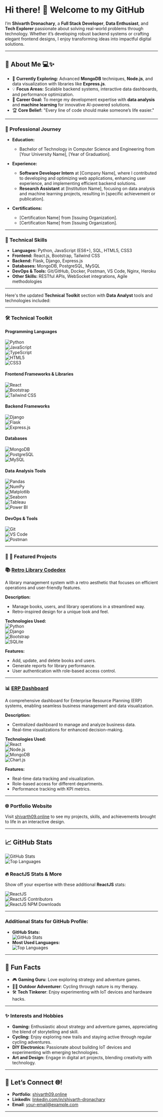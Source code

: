 # Hi there! 👋 Welcome to my GitHub  

I’m **Shivarth Dronachary**, a **Full Stack Developer**, **Data Enthusiast**, and **Tech Explorer** passionate about solving real-world problems through technology. Whether it’s developing robust backend systems or crafting elegant frontend designs, I enjoy transforming ideas into impactful digital solutions.

---

## 🚀 About Me 💻✨

- 🌱 **Currently Exploring:** Advanced **MongoDB** techniques, **Node.js**, and data visualization with libraries like **Express.js**.  
- 💡 **Focus Areas:** Scalable backend systems, interactive data dashboards, and performance optimization.  
- 🎯 **Career Goal:** To merge my development expertise with **data analysis** and **machine learning** for innovative AI-powered solutions.  
- 🏆 **Core Belief:** "Every line of code should make someone’s life easier."  

---

### 🚀 **Professional Journey**

- **Education:**  
  - Bachelor of Technology in Computer Science and Engineering from [Your University Name], [Year of Graduation].

- **Experience:**  
  - **Software Developer Intern** at [Company Name], where I contributed to developing and optimizing web applications, enhancing user experience, and implementing efficient backend solutions.  
  - **Research Assistant** at [Institution Name], focusing on data analysis and machine learning projects, resulting in [specific achievement or publication].

- **Certifications:**  
  - [Certification Name] from [Issuing Organization].  
  - [Certification Name] from [Issuing Organization].

---

### 🌟 **Technical Skills**

- **Languages:** Python, JavaScript (ES6+), SQL, HTML5, CSS3  
- **Frontend:** React.js, Bootstrap, Tailwind CSS  
- **Backend:** Flask, Django, Express.js  
- **Databases:** MongoDB, PostgreSQL, MySQL  
- **DevOps & Tools:** Git/GitHub, Docker, Postman, VS Code, Nginx, Heroku  
- **Other Skills:** RESTful APIs, WebSocket integrations, Agile methodologies  

---

Here's the updated **Technical Toolkit** section with **Data Analyst** tools and technologies included:

---

### 🛠️ Technical Toolkit

#### **Programming Languages**  
![Python](https://img.shields.io/badge/-Python-3776AB?logo=python&logoColor=white&style=flat-square)  
![JavaScript](https://img.shields.io/badge/-JavaScript-F7DF1E?logo=javascript&logoColor=black&style=flat-square)  
![TypeScript](https://img.shields.io/badge/-TypeScript-3178C6?logo=typescript&logoColor=white&style=flat-square)  
![HTML5](https://img.shields.io/badge/-HTML5-E34F26?logo=html5&logoColor=white&style=flat-square)  
![CSS3](https://img.shields.io/badge/-CSS3-1572B6?logo=css3&logoColor=white&style=flat-square)  

#### **Frontend Frameworks & Libraries**  
![React](https://img.shields.io/badge/-React-61DAFB?logo=react&logoColor=black&style=flat-square)  
![Bootstrap](https://img.shields.io/badge/-Bootstrap-7952B3?logo=bootstrap&logoColor=white&style=flat-square)  
![Tailwind CSS](https://img.shields.io/badge/-Tailwind%20CSS-38B2AC?logo=tailwind-css&logoColor=white&style=flat-square)  

#### **Backend Frameworks**  
![Django](https://img.shields.io/badge/-Django-092E20?logo=django&logoColor=white&style=flat-square)  
![Flask](https://img.shields.io/badge/-Flask-000000?logo=flask&logoColor=white&style=flat-square)  
![Express.js](https://img.shields.io/badge/-Express.js-000000?logo=express&logoColor=white&style=flat-square)  

#### **Databases**  
![MongoDB](https://img.shields.io/badge/-MongoDB-47A248?logo=mongodb&logoColor=white&style=flat-square)  
![PostgreSQL](https://img.shields.io/badge/-PostgreSQL-336791?logo=postgresql&logoColor=white&style=flat-square)  
![MySQL](https://img.shields.io/badge/-MySQL-4479A1?logo=mysql&logoColor=white&style=flat-square)  

#### **Data Analysis Tools**  
![Pandas](https://img.shields.io/badge/-Pandas-150458?logo=pandas&logoColor=white&style=flat-square)  
![NumPy](https://img.shields.io/badge/-NumPy-013243?logo=numpy&logoColor=white&style=flat-square)  
![Matplotlib](https://img.shields.io/badge/-Matplotlib-11557C?style=flat-square&logoColor=white)  
![Seaborn](https://img.shields.io/badge/-Seaborn-3776AB?style=flat-square&logoColor=white)  
![Tableau](https://img.shields.io/badge/-Tableau-E97627?logo=tableau&logoColor=white&style=flat-square)  
![Power BI](https://img.shields.io/badge/-Power%20BI-F2C811?logo=power-bi&logoColor=black&style=flat-square)  

#### **DevOps & Tools**  
![Git](https://img.shields.io/badge/-Git-F05032?logo=git&logoColor=white&style=flat-square)  
![VS Code](https://img.shields.io/badge/-VS%20Code-007ACC?logo=visual-studio-code&logoColor=white&style=flat-square)  
![Postman](https://img.shields.io/badge/-Postman-FF6C37?logo=postman&logoColor=white&style=flat-square)  

---



### 🔖 📂 Featured Projects  

### 📚 [Retro Library Codedex](https://github.com/Shiva0909122/Retro-Library-Codedex)  
A library management system with a retro aesthetic that focuses on efficient operations and user-friendly features.  

**Description:**  
- Manage books, users, and library operations in a streamlined way.  
- Retro-inspired design for a unique look and feel.  

**Technologies Used:**  
![Python](https://img.shields.io/badge/-Python-3776AB?logo=python&logoColor=white&style=flat-square)  
![Django](https://img.shields.io/badge/-Django-092E20?logo=django&logoColor=white&style=flat-square)  
![Bootstrap](https://img.shields.io/badge/-Bootstrap-7952B3?logo=bootstrap&logoColor=white&style=flat-square)  
![SQLite](https://img.shields.io/badge/-SQLite-003B57?logo=sqlite&logoColor=white&style=flat-square)  

**Features:**  
- Add, update, and delete books and users.  
- Generate reports for library performance.  
- User authentication with role-based access control.

---

### 📊 [ERP Dashboard](https://github.com/Shiva0909122/ERP_DASHBOARD)  
A comprehensive dashboard for Enterprise Resource Planning (ERP) systems, enabling seamless business management and data visualization.  

**Description:**  
- Centralized dashboard to manage and analyze business data.  
- Real-time visualizations for enhanced decision-making.  

**Technologies Used:**  
![React](https://img.shields.io/badge/-React-61DAFB?logo=react&logoColor=black&style=flat-square)  
![Node.js](https://img.shields.io/badge/-Node.js-339933?logo=node.js&logoColor=white&style=flat-square)  
![MongoDB](https://img.shields.io/badge/-MongoDB-47A248?logo=mongodb&logoColor=white&style=flat-square)  
![Chart.js](https://img.shields.io/badge/-Chart.js-FF6384?logo=chart.js&logoColor=white&style=flat-square)  

**Features:**  
- Real-time data tracking and visualization.  
- Role-based access for different departments.  
- Performance tracking with KPI metrics.

---


### 🌐 Portfolio Website  
Visit [shivarth09.online](https://shivarth09.online) to see my projects, skills, and achievements brought to life in an interactive design.

---

## 📈 GitHub Stats  

![GitHub Stats](https://github-readme-stats.vercel.app/api?username=Shiva0909122&show_icons=true&theme=radical)  
![Top Languages](https://github-readme-stats.vercel.app/api/top-langs/?username=Shiva0909122&layout=compact&theme=radical)  

### 🔥 **ReactJS Stats & More**  
Show off your expertise with these additional **ReactJS** stats:

![ReactJS](https://img.shields.io/badge/ReactJS-%3E%20100K%20Stars-%2361DAFB?logo=react&logoColor=black)  
![ReactJS Contributors](https://img.shields.io/badge/ReactJS%20Contributors-1400+-blue?logo=react&logoColor=black)  
![ReactJS NPM Downloads](https://img.shields.io/npm/dw/react?color=yellow&logo=npm&logoColor=white)  

---

### Additional Stats for GitHub Profile:
- **GitHub Stats:**  
  ![GitHub Stats](https://github-readme-stats.vercel.app/api?username=Shiva0909122&show_icons=true&theme=radical)  
- **Most Used Languages:**  
  ![Top Languages](https://github-readme-stats.vercel.app/api/top-langs/?username=Shiva0909122&layout=compact&theme=radical)

---

## 🌟 Fun Facts  

- 🎮 **Gaming Guru**: Love exploring strategy and adventure games.  
- 🚴‍♂️ **Outdoor Adventurer**: Cycling through nature is my therapy.  
- 🛠️ **Tech Tinkerer**: Enjoy experimenting with IoT devices and hardware hacks.  

---


### ✨ **Interests and Hobbies**

- **Gaming:** Enthusiastic about strategy and adventure games, appreciating the blend of storytelling and skill.  
- **Cycling:** Enjoy exploring new trails and staying active through regular cycling adventures.  
- **DIY Electronics:** Passionate about building IoT devices and experimenting with emerging technologies.  
- **Art and Design:** Engage in digital art projects, blending creativity with technology.

---

## 🤝 Let’s Connect 🌐!  

- **Portfolio**: [shivarth09.online](https://shivarth09.online)  
- **LinkedIn**: [linkedin.com/in/shivarth-dronachary](https://www.linkedin.com/in/shivarth-dronachary/)  
- **Email**: [your-email@example.com](mailto:shivarth.drona@gmail.com)  

---
